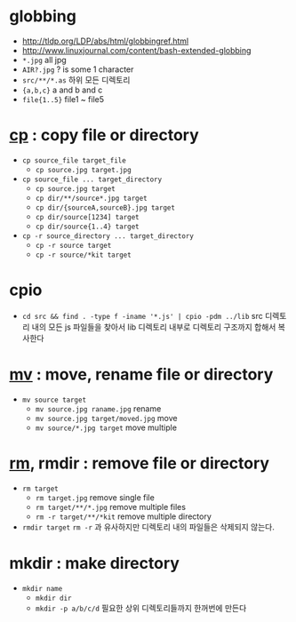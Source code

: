 # globbing

- <http://tldp.org/LDP/abs/html/globbingref.html>
- <http://www.linuxjournal.com/content/bash-extended-globbing>
- `*.jpg` all jpg
- `AIR?.jpg` ? is some 1 character
- `src/**/*.as` 하위 모든 디렉토리
- `{a,b,c}` a and b and c
- `file{1..5}` file1 ~ file5


# [cp] : copy file or directory

- `cp source_file target_file`
	- `cp source.jpg target.jpg`
- `cp source_file ... target_directory`
	- `cp source.jpg target`
	- `cp dir/**/source*.jpg target`
	- `cp dir/{sourceA,sourceB}.jpg target`
	- `cp dir/source[1234] target`
	- `cp dir/source{1..4} target`
- `cp -r source_directory ... target_directory`
	- `cp -r source target`
	- `cp -r source/*kit target`
	
# cpio

- `cd src && find . -type f -iname '*.js' | cpio -pdm ../lib` src 디렉토리 내의 모든 js 파일들을 찾아서 lib 디렉토리 내부로 디렉토리 구조까지 합해서 복사한다
	
# [mv] : move, rename file or directory

- `mv source target`
	- `mv source.jpg raname.jpg` rename
	- `mv source.jpg target/moved.jpg` move
	- `mv source/*.jpg target` move multiple

# [rm], rmdir : remove file or directory

- `rm target`
	- `rm target.jpg` remove single file
	- `rm target/**/*.jpg` remove multiple files
	- `rm -r target/**/*kit` remove multiple directory
- `rmdir target` `rm -r` 과 유사하지만 디렉토리 내의 파일들은 삭제되지 않는다.
	
# mkdir : make directory

- `mkdir name`
	- `mkdir dir`
	- `mkdir -p a/b/c/d` 필요한 상위 디렉토리들까지 한꺼번에 만든다 
	

	
	
[cp]: http://ko.wikipedia.org/wiki/Cp_(%EC%9C%A0%EB%8B%89%EC%8A%A4)
[mv]: http://ko.wikipedia.org/wiki/Mv
[rm]: http://ko.wikipedia.org/wiki/Rm_(%EC%9C%A0%EB%8B%89%EC%8A%A4)